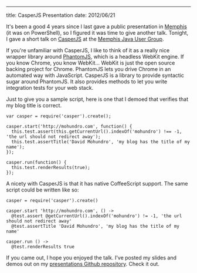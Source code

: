 ---
title: CasperJS Presentation
date: 2012/06/21

It's been a good 4 years since I last gave a public presentation in
[Memphis](/blog/2008/09/30/slides-and-notes-from-mnug-talk/) (it was on
PowerShell), so I figured it was time to give another talk. Tonight, I gave a
short talk on [CasperJS](http://casperjs.org/) at the [Memphis Java User
Group](http://www.memphisjug.org/event/show/36).

If you're unfamiliar with CasperJS, I like to think of it as a really nice
wrapper library around [PhantomJS](http://phantomjs.org/), which is a headless
WebKit engine. If you know Chrome, you know WebKit... WebKit is just the open
source backing project for Chrome. PhantomJS lets you drive Chrome in an
automated way with JavaScript. CasperJS is a library to provide syntactic sugar
around PhantomJS. It also provides methods to let you write integration tests
for your web stack.

Just to give you a sample script, here is one that I demoed that verifies that
my blog title is correct.

    var casper = require('casper').create();

    casper.start('http://mohundro.com', function() {
      this.test.assert(this.getCurrentUrl().indexOf('mohundro') !== -1, 'the url should not redirect away');
      this.test.assertTitle('David Mohundro', 'my blog has the title of my name');
    });

    casper.run(function() {
      this.test.renderResults(true);
    });

A nicety with CasperJS is that it has native CoffeeScript support. The same
script could be written like so:

    casper = require('casper').create()

    casper.start 'http://mohundro.com', () ->
      @test.assert @getCurrentUrl().indexOf('mohundro') != -1, 'the url should not redirect away'
      @test.assertTitle 'David Mohundro', 'my blog has the title of my name'

    casper.run () ->
      @test.renderResults true

If you came out, I hope you enjoyed the talk. I've posted my slides and demos
out on my [presentations Github
repository](https://github.com/drmohundro/presentations). Check it out.
